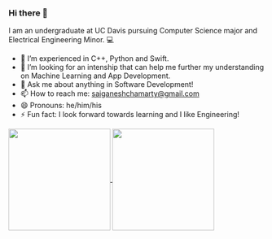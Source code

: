 ### Hi there 👋

I am an undergraduate at UC Davis pursuing Computer Science major and Electrical Engineering Minor. 💻

- 🌱 I’m experienced in C++, Python and Swift.
- 🤔 I’m looking for an intenship that can help me further my understanding on Machine Learning and App Development.
- 💬 Ask me about anything in Software Development!
- 📫 How to reach me: saiganeshchamarty@gmail.com
- 😄 Pronouns: he/him/his
- ⚡ Fun fact: I look forward towards learning and I like Engineering!

<a href="https://github.com/SaiChamarty/github-readme-stats">
  <img height=200 align="center" src="https://sais-github-readme-stats-two.vercel.app/api?username=SaiChamarty&show_icons=true&theme=transparent" />
</a>
<a href="https://github.com/SaiChamarty/convoychat">
  <img height=200 align="center" src="https://sais-github-readme-stats-two.vercel.app/api/top-langs?username=SaiChamarty&layout=compact&langs_count=4&card_width=240&theme=transparent" />
</a>

